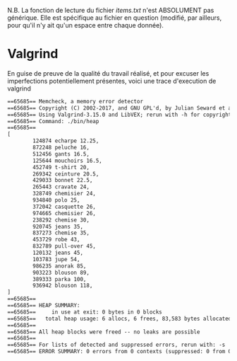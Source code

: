 N.B. La fonction de lecture du fichier *items.txt* n'est ABSOLUMENT pas générique.
Elle est spécifique au fichier en question (modifié, par ailleurs, pour qu'il n'y ait qu'un espace entre chaque donnée).

# Valgrind 
En guise de preuve de la qualité du travail réalisé, et pour excuser les imperfections potentiellement présentes, voici une trace d'execution de valgrind

```txt
==65685== Memcheck, a memory error detector
==65685== Copyright (C) 2002-2017, and GNU GPL'd, by Julian Seward et al.
==65685== Using Valgrind-3.15.0 and LibVEX; rerun with -h for copyright info
==65685== Command: ./bin/heap
==65685== 
[
        124874 echarpe 12.25,
        872248 peluche 16,
        512456 gants 16.5,
        125644 mouchoirs 16.5,
        452749 t-shirt 20,
        269342 ceinture 20.5,
        429033 bonnet 22.5,
        265443 cravate 24,
        328749 chemisier 24,
        934840 polo 25,
        372042 casquette 26,
        974665 chemisier 26,
        238292 chemise 30,
        920745 jeans 35,
        837273 chemise 35,
        453729 robe 43,
        832789 pull-over 45,
        120132 jeans 45,
        103783 jupe 54,
        986235 anorak 85,
        903223 blouson 89,
        389333 parka 100,
        936942 blouson 118,
]
==65685== 
==65685== HEAP SUMMARY:
==65685==     in use at exit: 0 bytes in 0 blocks
==65685==   total heap usage: 6 allocs, 6 frees, 83,583 bytes allocated
==65685== 
==65685== All heap blocks were freed -- no leaks are possible
==65685== 
==65685== For lists of detected and suppressed errors, rerun with: -s
==65685== ERROR SUMMARY: 0 errors from 0 contexts (suppressed: 0 from 0)
```